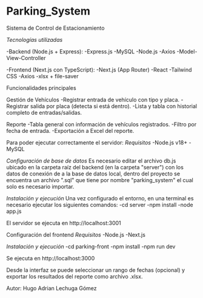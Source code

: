 # Parking_System #
Sistema de Control de Estacionamiento

*Tecnologías utilizadas*

-Backend 
(Node.js + Express):
  -Express.js
  -MySQL
  -Node.js
  -Axios
  -Model-View-Controller

-Frontend
(Next.js con TypeScript):
  -Next.js (App Router)
  -React
  -Tailwind CSS
  -Axios
  -xlsx + file-saver

Funcionalidades principales

Gestión de Vehículos
  -Registrar entrada de vehículo con tipo y placa.
  -Registrar salida por placa (detecta si está dentro).
  -Lista y tabla con historial completo de entradas/salidas.

Reporte
  -Tabla general con información de vehículos registrados.
  -Filtro por fecha de entrada.
  -Exportación a Excel del reporte.

Para poder ejecutar correctamente el servidor:
*Requisitos*
  -Node.js v18+
  -MySQL

*Configuración de base de datos*
  Es necesario editar el archivo db.js ubicado en la carpeta raíz del backend (en la carpeta "server") con los datos de conexión de a la base de datos local, dentro del 
  proyecto se encuentra un archivo ".sql" que tiene por nombre "parking_system" el cual solo es necesario importar.

*Instalación y ejecución*
  Una vez configurado el entorno, en una terminal es necesario ejecutar los siguientes comandos:
  -cd server
  -npm install
  -node app.js

  El servidor se ejecuta en http://localhost:3001

Configuración del frontend
*Requisitos*
  -Node.js
  -Next.js

*Instalación y ejecución*
  -cd parking-front
  -npm install
  -npm run dev
  
  Se ejecuta en http://localhost:3000 

Desde la interfaz se puede seleccionar un rango de fechas (opcional) y exportar los resultados del reporte como archivo .xlsx.


Autor: Hugo Adrian Lechuga Gómez
